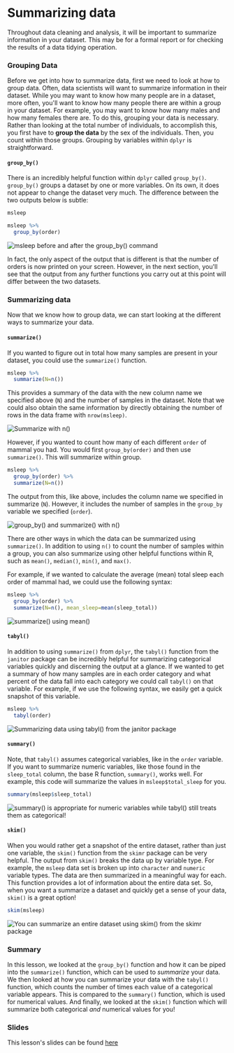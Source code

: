 # Summarizing data

Throughout data cleaning and analysis, it will be important to summarize information in your dataset. This may be for a formal report or for checking the results of a data tidying operation.

### Grouping Data

Before we get into how to summarize data, first we need to look at how to group data. Often, data scientists will want to summarize information in their dataset. While you may want to know how many people are in a dataset, more often, you'll want to know how many people there are within a group in your dataset. For example, you may want to know how many males and how many females there are. To do this, grouping your data is necessary. Rather than looking at the total number of individuals, to accomplish this, you first have to **group the data** by the sex of the individuals. Then, you count within those groups. Grouping by variables within `dplyr` is straightforward.

#### `group_by()`

There is an incredibly helpful function within `dplyr` called `group_by()`. `group_by()` groups a dataset by one or more variables. On its own, it does not appear to change the dataset very much. The difference between the two outputs below is subtle:

```r
msleep

msleep %>%
  group_by(order)
```

![**msleep before and after the `group_by()` command**](resources/images/18_GCD_Summarizing/18_GCD_Summarizing-02.png)

In fact, the only aspect of the output that is different is that the number of orders is now printed on your screen. However, in the next section, you'll see that the output from any further functions you carry out at this point will differ between the two datasets.

### Summarizing data 

Now that we know how to group data, we can start looking at the different ways to summarize your data. 

#### `summarize()`

If you wanted to figure out in total how many samples are present in your dataset, you could use the `summarize()` function. 
```r
msleep %>%
  summarize(N=n())
```

This provides a summary of the data with the new column name we specified above (`N`) and the number of samples in the dataset. Note that we could also obtain the same information by directly obtaining the number of rows in the data frame with `nrow(msleep)`.

![**Summarize with `n()`**](resources/images/18_GCD_Summarizing/18_GCD_Summarizing-03.png)

However, if you wanted to count how many of each different `order` of mammal you had. You would first `group_by(order)` and then use `summarize()`. This will summarize within group.

```r
msleep %>%
  group_by(order) %>% 
  summarize(N=n())
```

The output from this, like above, includes the column name we specified in summarize (`N`). However, it includes the number of samples in the `group_by` variable we specified (`order`).

![**`group_by()` and `summarize()` with `n()`**](resources/images/18_GCD_Summarizing/18_GCD_Summarizing-04.png)

There are other ways in which the data can be summarized using `summarize()`. In addition to using `n()` to count the number of samples within a group, you can also summarize using other helpful functions within R, such as `mean()`, `median()`, `min()`, and `max()`. 

For example, if we wanted to calculate the average (mean) total sleep each order of mammal had, we could use the following syntax:

```r
msleep %>%
  group_by(order) %>% 
  summarize(N=n(), mean_sleep=mean(sleep_total))
```

![**`summarize()` using `mean()`**](resources/images/18_GCD_Summarizing/18_GCD_Summarizing-05.png)

#### `tabyl()`

In addition to using `summarize()` from `dplyr`, the `tabyl()` function from the `janitor` package can be incredibly helpful for summarizing categorical variables quickly and discerning the output at a glance. If we wanted to get a summary of how many samples are in each order category and what percent of the data fall into each category we could call `tabyl()` on that variable. For example, if we use the following syntax, we easily get a quick snapshot of this variable. 

```r
msleep %>%
  tabyl(order)
```

![**Summarizing data using `tabyl()` from the `janitor` package**](resources/images/18_GCD_Summarizing/18_GCD_Summarizing-06.png)

#### `summary()`

Note, that `tabyl()` assumes categorical variables, like in the `order` variable. If you want to summarize numeric variables, like those found in the `sleep_total` column, the base R function, `summary()`, works well. For example, this code will summarize the values in `msleep$total_sleep` for you. 

```r
summary(msleep$sleep_total)
```

![**`summary()` is appropriate for numeric variables while `tabyl()` still treats them as categorical!**](resources/images/18_GCD_Summarizing/18_GCD_Summarizing-07.png)

#### `skim()`

When you would rather get a snapshot of the entire dataset, rather than just one variable, the `skim()` function from the `skimr` package can be very helpful. The output from `skim()` breaks the data up by variable type. For example, the `msleep` data set is broken up into `character` and `numeric` variable types. The data are then summarized in a meaningful way for each. This function provides a lot of information about the entire data set. So, when you want a summarize a dataset and quickly get a sense of your data, `skim()` is a great option!

```r
skim(msleep)
```

![**You can summarize an entire dataset using `skim()` from the `skimr` package**](resources/images/18_GCD_Summarizing/18_GCD_Summarizing-08.png)

### Summary 

In this lesson, we looked at the `group_by()` function and how it can be piped into the `summarize()` function, which can be used to *summarize* your data. We then looked at how you can summarize your data with the `tabyl()` function, which counts the number of times each value of a categorical variable appears. This is compared to the `summary()` function, which is used for numerical values. And finally, we looked at the `skim()` function which will summarize both categorical *and* numerical values for you! 

### Slides

This lesson's slides can be found [here](https://docs.google.com/presentation/d/1FOjlUAtwhHaYrohZ0ldSxm2euaI6U11Ae84Qs4Ivg4w/edit?usp=sharing)  
